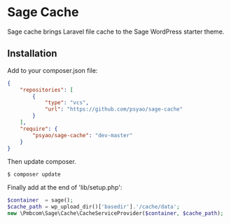 # Sage Cache

Sage cache brings Laravel file cache to the Sage WordPress starter theme.

## Installation

Add to your composer.json file:

```json
{
    "repositories": [
        {
            "type": "vcs",
            "url": "https://github.com/psyao/sage-cache"
        }
    ],
    "require": {
        "psyao/sage-cache": "dev-master"
    }
}
```

Then update composer.

```shell
$ composer update
```

Finally add at the end of 'lib/setup.php':

```php
$container  = sage();
$cache_path = wp_upload_dir()['basedir'].'/cache/data';
new \Pmbcom\Sage\Cache\CacheServiceProvider($container, $cache_path);
```
